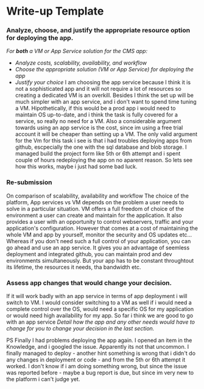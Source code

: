 # Write-up Template

### Analyze, choose, and justify the appropriate resource option for deploying the app.

*For **both** a VM or App Service solution for the CMS app:*
- *Analyze costs, scalability, availability, and workflow*
- *Choose the appropriate solution (VM or App Service) for deploying the app*
- *Justify your choice*
I am choosing the app service because I think it is not 
a sophisticated app and it will not require a lot of resources so creating a dedicated VM is an overkill. 
Besides I think the set up will be much simpler with an app service, and i don't want to spend time tuning a VM. Hipothetically, if this would be a prod app i would need to maintain OS up-to-date, and i think the task is fully covered for a service, so really no need for a VM.
Also a considerable argument towards using an app service is the cost, since im using a free trial account it will be cheaper than setting up a VM.
The only valid argument for the Vm for this task i see is that i had troubles deploying apps from github, 
escpecially the one with the sql database and blob storage. I managed build the project form like 5th or 6th attempt and i spent
couple of hours redeploying the app on no aparent reason. So lets see how this works, maybe i just had some bad luck.

### Re-submission
On comparison of scalability, availability and workflow
The choice of the platform, App services vs VM depends on the problem a user needs to solve in a particular situation. VM offers a full freedom of choice of the environment a user can create and maintain for the application. It also provides a user with an opportunity to control webservers, traffic and your application's configuration. However that comes at a cost of maintaining the whole VM and app by yourself, monitor the security and OS updates etc... Whereas if you don't need such a full control of your application, you can go ahead and use an app service. It gives you an advantage of seemless deployment and integrated github, you can maintain prod and dev environments simultaneously. But your app has to be constant throughtout its lifetime, the resources it needs, tha bandwidth etc.  


### Assess app changes that would change your decision.
If it will work badly with an app service in terms of app deployment i will switch to VM. 
I would consider switching to a VM as well if i would need a complete control over the OS,
would need a specific OS for my application or would need high availability for my app. 
So far i think we are good to go with an app service
*Detail how the app and any other needs would have to change for you to change your decision in the last section.* 

PS
Finally I had problems deploying the app again. I opened an item in the Knowledge, and i googled the issue. Apparently its not that uncommon. I finally managed to deploy - another hint something is wrong that i didn't do any changes in deployment or code - and from the 5th or 6th attempt it worked. I don't know if i am doing something wrong, but since the issue was reported before - maybe a bug report is due, but since im very new to the platform i can't judge yet. 